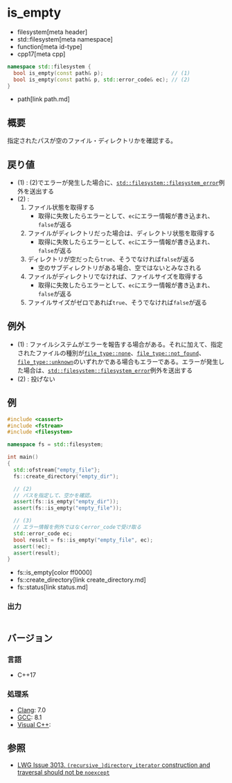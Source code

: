 # is_empty
* filesystem[meta header]
* std::filesystem[meta namespace]
* function[meta id-type]
* cpp17[meta cpp]

```cpp
namespace std::filesystem {
  bool is_empty(const path& p);                      // (1)
  bool is_empty(const path& p, std::error_code& ec); // (2)
}
```
* path[link path.md]

## 概要
指定されたパスが空のファイル・ディレクトリかを確認する。


## 戻り値
- (1) : (2)でエラーが発生した場合に、[`std::filesystem::filesystem_error`](filesystem_error.md)例外を送出する
- (2) :
    1. ファイル状態を取得する
        - 取得に失敗したらエラーとして、`ec`にエラー情報が書き込まれ、`false`が返る
    2. ファイルがディレクトリだった場合は、ディレクトリ状態を取得する
        - 取得に失敗したらエラーとして、`ec`にエラー情報が書き込まれ、`false`が返る
    3. ディレクトリが空だったら`true`、そうでなければ`false`が返る
        - 空のサブディレクトリがある場合、空ではないとみなされる
    4. ファイルがディレクトリでなければ、ファイルサイズを取得する
        - 取得に失敗したらエラーとして、`ec`にエラー情報が書き込まれ、`false`が返る
    5. ファイルサイズがゼロであれば`true`、そうでなければ`false`が返る


## 例外
- (1) : ファイルシステムがエラーを報告する場合がある。それに加えて、指定されたファイルの種別が[`file_type::none`](file_type.md)、[`file_type::not_found`](file_type.md)、[`file_type::unknown`](file_type.md)のいずれかである場合もエラーである。エラーが発生した場合は、[`std::filesystem::filesystem_error`](filesystem_error.md)例外を送出する
- (2) : 投げない


## 例
```cpp example
#include <cassert>
#include <fstream>
#include <filesystem>

namespace fs = std::filesystem;

int main()
{
  std::ofstream{"empty_file"};
  fs::create_directory("empty_dir");

  // (2)
  // パスを指定して、空かを確認。
  assert(fs::is_empty("empty_dir"));
  assert(fs::is_empty("empty_file"));

  // (3)
  // エラー情報を例外ではなくerror_codeで受け取る
  std::error_code ec;
  bool result = fs::is_empty("empty_file", ec);
  assert(!ec);
  assert(result);
}
```
* fs::is_empty[color ff0000]
* fs::create_directory[link create_directory.md]
* fs::status[link status.md]

### 出力
```
```

## バージョン
### 言語
- C++17

### 処理系
- [Clang](/implementation.md#clang): 7.0
- [GCC](/implementation.md#gcc): 8.1
- [Visual C++](/implementation.md#visual_cpp):


## 参照
- [LWG Issue 3013. `(recursive_)directory_iterator` construction and traversal should not be `noexcept`](https://wg21.cmeerw.net/lwg/issue3013)
